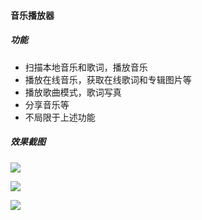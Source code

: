 #### 音乐播放器

##### 功能

* 扫描本地音乐和歌词，播放音乐
* 播放在线音乐，获取在线歌词和专辑图片等
* 播放歌曲模式，歌词写真
* 分享音乐等
* 不局限于上述功能

##### 效果截图

![](http://oxsxuoiqx.bkt.clouddn.com/%E9%9F%B3%E4%B9%90%E6%92%AD%E6%94%BE%E5%99%A8-1.png)

![](http://oxsxuoiqx.bkt.clouddn.com/%E9%9F%B3%E4%B9%90%E6%92%AD%E6%94%BE%E5%99%A8-2.png)

![](http://oxsxuoiqx.bkt.clouddn.com/%E9%9F%B3%E4%B9%90%E6%92%AD%E6%94%BE%E5%99%A8-3.png)



